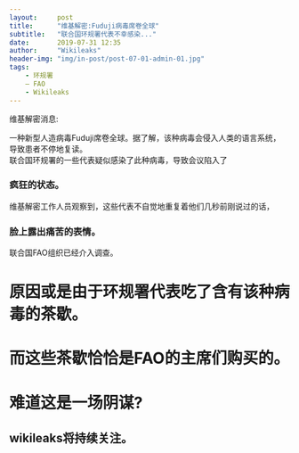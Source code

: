```yaml
---
layout:     post
title:      "维基解密:Fuduji病毒席卷全球"
subtitle:   "联合国环规署代表不幸感染..."
date:       2019-07-31 12:35
author:     "Wikileaks"
header-img: "img/in-post/post-07-01-admin-01.jpg"
tags:
    - 环规署
    – FAO
    - Wikileaks 
---
```


维基解密消息:  

一种新型人造病毒Fuduji席卷全球。据了解，该种病毒会侵入人类的语言系统，
导致患者不停地复读。  
联合国环规署的一些代表疑似感染了此种病毒，导致会议陷入了
### 疯狂的状态。  
维基解密工作人员观察到，这些代表不自觉地重复着他们几秒前刚说过的话，
### 脸上露出痛苦的表情。  
联合国FAO组织已经介入调查。  
# 原因或是由于环规署代表吃了含有该种病毒的茶歇。  
# 而这些茶歇恰恰是FAO的主席们购买的。
# 难道这是一场阴谋?  
## wikileaks将持续关注。


